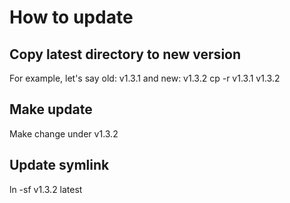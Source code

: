 # How to update

## Copy latest directory to new version
For example, let's say old: v1.3.1 and new: v1.3.2
cp -r v1.3.1 v1.3.2

## Make update
Make change under v1.3.2

## Update symlink
ln -sf v1.3.2 latest
